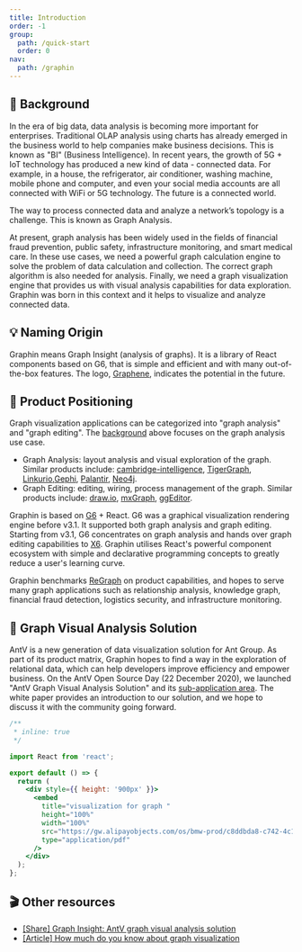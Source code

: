 ```yaml
---
title: Introduction
order: -1
group:
  path: /quick-start
  order: 0
nav:
  path: /graphin
---
```


## 📖 Background

In the era of big data, data analysis is becoming more important for enterprises. Traditional OLAP analysis using charts has already emerged in the business world to help companies make business decisions. This is known as "BI" (Business Intelligence). In recent years, the growth of 5G + IoT technology has produced a new kind of data - connected data. For example, in a house, the refrigerator, air conditioner, washing machine, mobile phone and computer, and even your social media accounts are all connected with WiFi or 5G technology. The future is a connected world.

The way to process connected data and analyze a network’s topology is a challenge. This is known as Graph Analysis.

At present, graph analysis has been widely used in the fields of financial fraud prevention, public safety, infrastructure monitoring, and smart medical care. In these use cases, we need a powerful graph calculation engine to solve the problem of data calculation and collection. The correct graph algorithm is also needed for analysis. Finally, we need a graph visualization engine that provides us with visual analysis capabilities for data exploration. Graphin was born in this context and it helps to visualize and analyze connected data.

## 💡 Naming Origin

Graphin means Graph Insight (analysis of graphs). It is a library of React components based on G6, that is simple and efficient and with many out-of-the-box features. The logo, [Graphene](https://en.wikipedia.org/wiki/Graphene), indicates the potential in the future.

## 🚀 Product Positioning

Graph visualization applications can be categorized into "graph analysis" and "graph editing". The [background](#Background) above focuses on the graph analysis use case.

- Graph Analysis: layout analysis and visual exploration of the graph. Similar products include: [cambridge-intelligence](https://cambridge-intelligence.com/), [TigerGraph](https://testdrive.tigergraph.com), [Linkurio](https://crunchbase.linkurio.us/demo/),[Gephi](https://gephi.org/), [Palantir](https://www.palantir.com/), [Neo4j](https://neo4j.com/product/).
- Graph Editing: editing, wiring, process management of the graph. Similar products include: [draw.io](https://www.draw.io/), [mxGraph](https://github.com/jgraph/mxgraph), [ggEditor](http://ggeditor.com/).

Graphin is based on [G6](https://g6.antv.vision/) + React. G6 was a graphical visualization rendering engine before v3.1. It supported both graph analysis and graph editing. Starting from v3.1, G6 concentrates on graph analysis and hands over graph editing capabilities to [X6](https://x6.antv.vision/). Graphin utilises React's powerful component ecosystem with simple and declarative programming concepts to greatly reduce a user's learning curve.

Graphin benchmarks [ReGraph](https://cambridge-intelligence.com/regraph/) on product capabilities, and hopes to serve many graph applications such as relationship analysis, knowledge graph, financial fraud detection, logistics security, and infrastructure monitoring.

## 💼 Graph Visual Analysis Solution

AntV is a new generation of data visualization solution for Ant Group. As part of its product matrix, Graphin hopes to find a way in the exploration of relational data, which can help developers improve efficiency and empower business. On the AntV Open Source Day (22 December 2020), we launched "AntV Graph Visual Analysis Solution" and its [sub-application area](https://graphin.antv.vision/solution/database/graph-database). The white paper provides an introduction to our solution, and we hope to discuss it with the community going forward.

```jsx
/**
 * inline: true
 */

import React from 'react';

export default () => {
  return (
    <div style={{ height: '900px' }}>
      <embed
        title="visualization for graph "
        height="100%"
        width="100%"
        src="https://gw.alipayobjects.com/os/bmw-prod/c8ddbda8-c742-4c11-9c68-3783dd5954b9.pdf"
        type="application/pdf"
      />
    </div>
  );
};
```

## 🎬 Other resources

- [[Share] Graph Insight: AntV graph visual analysis solution](https://www.bilibili.com/video/BV15h411y7AT)
- [[Article] How much do you know about graph visualization](https://www.yuque.com/antv/g6-blog)
